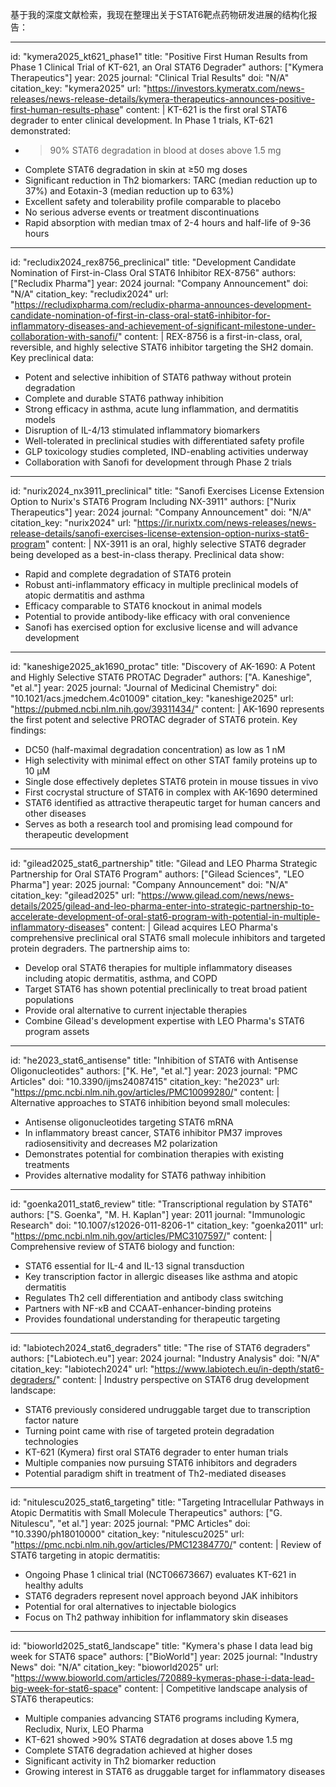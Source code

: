 基于我的深度文献检索，我现在整理出关于STAT6靶点药物研发进展的结构化报告：

----
id: "kymera2025_kt621_phase1"
title: "Positive First Human Results from Phase 1 Clinical Trial of KT-621, an Oral STAT6 Degrader"
authors: ["Kymera Therapeutics"]
year: 2025
journal: "Clinical Trial Results"
doi: "N/A"
citation_key: "kymera2025"
url: "https://investors.kymeratx.com/news-releases/news-release-details/kymera-therapeutics-announces-positive-first-human-results-phase"
content: |
  KT-621 is the first oral STAT6 degrader to enter clinical development. In Phase 1 trials, KT-621 demonstrated:
  - >90% STAT6 degradation in blood at doses above 1.5 mg
  - Complete STAT6 degradation in skin at ≥50 mg doses
  - Significant reduction in Th2 biomarkers: TARC (median reduction up to 37%) and Eotaxin-3 (median reduction up to 63%)
  - Excellent safety and tolerability profile comparable to placebo
  - No serious adverse events or treatment discontinuations
  - Rapid absorption with median tmax of 2-4 hours and half-life of 9-36 hours

----
id: "recludix2024_rex8756_preclinical"
title: "Development Candidate Nomination of First-in-Class Oral STAT6 Inhibitor REX-8756"
authors: ["Recludix Pharma"]
year: 2024
journal: "Company Announcement"
doi: "N/A"
citation_key: "recludix2024"
url: "https://recludixpharma.com/recludix-pharma-announces-development-candidate-nomination-of-first-in-class-oral-stat6-inhibitor-for-inflammatory-diseases-and-achievement-of-significant-milestone-under-collaboration-with-sanofi/"
content: |
  REX-8756 is a first-in-class, oral, reversible, and highly selective STAT6 inhibitor targeting the SH2 domain. Key preclinical data:
  - Potent and selective inhibition of STAT6 pathway without protein degradation
  - Complete and durable STAT6 pathway inhibition
  - Strong efficacy in asthma, acute lung inflammation, and dermatitis models
  - Disruption of IL-4/13 stimulated inflammatory biomarkers
  - Well-tolerated in preclinical studies with differentiated safety profile
  - GLP toxicology studies completed, IND-enabling activities underway
  - Collaboration with Sanofi for development through Phase 2 trials

----
id: "nurix2024_nx3911_preclinical"
title: "Sanofi Exercises License Extension Option to Nurix's STAT6 Program Including NX-3911"
authors: ["Nurix Therapeutics"]
year: 2024
journal: "Company Announcement"
doi: "N/A"
citation_key: "nurix2024"
url: "https://ir.nurixtx.com/news-releases/news-release-details/sanofi-exercises-license-extension-option-nurixs-stat6-program"
content: |
  NX-3911 is an oral, highly selective STAT6 degrader being developed as a best-in-class therapy. Preclinical data show:
  - Rapid and complete degradation of STAT6 protein
  - Robust anti-inflammatory efficacy in multiple preclinical models of atopic dermatitis and asthma
  - Efficacy comparable to STAT6 knockout in animal models
  - Potential to provide antibody-like efficacy with oral convenience
  - Sanofi has exercised option for exclusive license and will advance development

----
id: "kaneshige2025_ak1690_protac"
title: "Discovery of AK-1690: A Potent and Highly Selective STAT6 PROTAC Degrader"
authors: ["A. Kaneshige", "et al."]
year: 2025
journal: "Journal of Medicinal Chemistry"
doi: "10.1021/acs.jmedchem.4c01009"
citation_key: "kaneshige2025"
url: "https://pubmed.ncbi.nlm.nih.gov/39311434/"
content: |
  AK-1690 represents the first potent and selective PROTAC degrader of STAT6 protein. Key findings:
  - DC50 (half-maximal degradation concentration) as low as 1 nM
  - High selectivity with minimal effect on other STAT family proteins up to 10 μM
  - Single dose effectively depletes STAT6 protein in mouse tissues in vivo
  - First cocrystal structure of STAT6 in complex with AK-1690 determined
  - STAT6 identified as attractive therapeutic target for human cancers and other diseases
  - Serves as both a research tool and promising lead compound for therapeutic development

----
id: "gilead2025_stat6_partnership"
title: "Gilead and LEO Pharma Strategic Partnership for Oral STAT6 Program"
authors: ["Gilead Sciences", "LEO Pharma"]
year: 2025
journal: "Company Announcement"
doi: "N/A"
citation_key: "gilead2025"
url: "https://www.gilead.com/news/news-details/2025/gilead-and-leo-pharma-enter-into-strategic-partnership-to-accelerate-development-of-oral-stat6-program-with-potential-in-multiple-inflammatory-diseases"
content: |
  Gilead acquires LEO Pharma's comprehensive preclinical oral STAT6 small molecule inhibitors and targeted protein degraders. The partnership aims to:
  - Develop oral STAT6 therapies for multiple inflammatory diseases including atopic dermatitis, asthma, and COPD
  - Target STAT6 has shown potential preclinically to treat broad patient populations
  - Provide oral alternative to current injectable therapies
  - Combine Gilead's development expertise with LEO Pharma's STAT6 program assets

----
id: "he2023_stat6_antisense"
title: "Inhibition of STAT6 with Antisense Oligonucleotides"
authors: ["K. He", "et al."]
year: 2023
journal: "PMC Articles"
doi: "10.3390/ijms24087415"
citation_key: "he2023"
url: "https://pmc.ncbi.nlm.nih.gov/articles/PMC10099280/"
content: |
  Alternative approaches to STAT6 inhibition beyond small molecules:
  - Antisense oligonucleotides targeting STAT6 mRNA
  - In inflammatory breast cancer, STAT6 inhibitor PM37 improves radiosensitivity and decreases M2 polarization
  - Demonstrates potential for combination therapies with existing treatments
  - Provides alternative modality for STAT6 pathway inhibition

----
id: "goenka2011_stat6_review"
title: "Transcriptional regulation by STAT6"
authors: ["S. Goenka", "M. H. Kaplan"]
year: 2011
journal: "Immunologic Research"
doi: "10.1007/s12026-011-8206-1"
citation_key: "goenka2011"
url: "https://pmc.ncbi.nlm.nih.gov/articles/PMC3107597/"
content: |
  Comprehensive review of STAT6 biology and function:
  - STAT6 essential for IL-4 and IL-13 signal transduction
  - Key transcription factor in allergic diseases like asthma and atopic dermatitis
  - Regulates Th2 cell differentiation and antibody class switching
  - Partners with NF-κB and CCAAT-enhancer-binding proteins
  - Provides foundational understanding for therapeutic targeting

----
id: "labiotech2024_stat6_degraders"
title: "The rise of STAT6 degraders"
authors: ["Labiotech.eu"]
year: 2024
journal: "Industry Analysis"
doi: "N/A"
citation_key: "labiotech2024"
url: "https://www.labiotech.eu/in-depth/stat6-degraders/"
content: |
  Industry perspective on STAT6 drug development landscape:
  - STAT6 previously considered undruggable target due to transcription factor nature
  - Turning point came with rise of targeted protein degradation technologies
  - KT-621 (Kymera) first oral STAT6 degrader to enter human trials
  - Multiple companies now pursuing STAT6 inhibitors and degraders
  - Potential paradigm shift in treatment of Th2-mediated diseases

----
id: "nitulescu2025_stat6_targeting"
title: "Targeting Intracellular Pathways in Atopic Dermatitis with Small Molecule Therapeutics"
authors: ["G. Nitulescu", "et al."]
year: 2025
journal: "PMC Articles"
doi: "10.3390/ph18010000"
citation_key: "nitulescu2025"
url: "https://pmc.ncbi.nlm.nih.gov/articles/PMC12384770/"
content: |
  Review of STAT6 targeting in atopic dermatitis:
  - Ongoing Phase 1 clinical trial (NCT06673667) evaluates KT-621 in healthy adults
  - STAT6 degraders represent novel approach beyond JAK inhibitors
  - Potential for oral alternatives to injectable biologics
  - Focus on Th2 pathway inhibition for inflammatory skin diseases

----
id: "bioworld2025_stat6_landscape"
title: "Kymera's phase I data lead big week for STAT6 space"
authors: ["BioWorld"]
year: 2025
journal: "Industry News"
doi: "N/A"
citation_key: "bioworld2025"
url: "https://www.bioworld.com/articles/720889-kymeras-phase-i-data-lead-big-week-for-stat6-space"
content: |
  Competitive landscape analysis of STAT6 therapeutics:
  - Multiple companies advancing STAT6 programs including Kymera, Recludix, Nurix, LEO Pharma
  - KT-621 showed >90% STAT6 degradation at doses above 1.5 mg
  - Complete STAT6 degradation achieved at higher doses
  - Significant activity in Th2 biomarker reduction
  - Growing interest in STAT6 as druggable target for inflammatory diseases